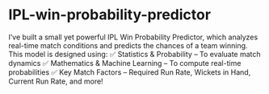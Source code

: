 # IPL-win-probability-predictor
I’ve built a small yet powerful IPL Win Probability Predictor, which analyzes real-time match conditions and predicts the chances of a team winning. This model is designed using:
✅ Statistics & Probability – To evaluate match dynamics
✅ Mathematics & Machine Learning – To compute real-time probabilities
✅ Key Match Factors – Required Run Rate, Wickets in Hand, Current Run Rate, and more!
